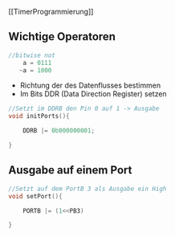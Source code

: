[[TimerProgrammierung]]
## Wichtige Operatoren

```C
//bitwise not 
	a = 0111
   ~a = 1000
```


- Richtung der des Datenflusses bestimmen
- Im Bits DDR (Data Direction Register) setzen 

```C
//Setzt im DDRB den Pin 0 auf 1 -> Ausgabe
void initPorts(){

	DDRB |= 0b000000001;

}
```

## Ausgabe auf einem Port

```C
//Setzt auf dem PortB 3 als Ausgabe ein High
void setPort(){

	PORTB |= (1<<PB3)

}
```

